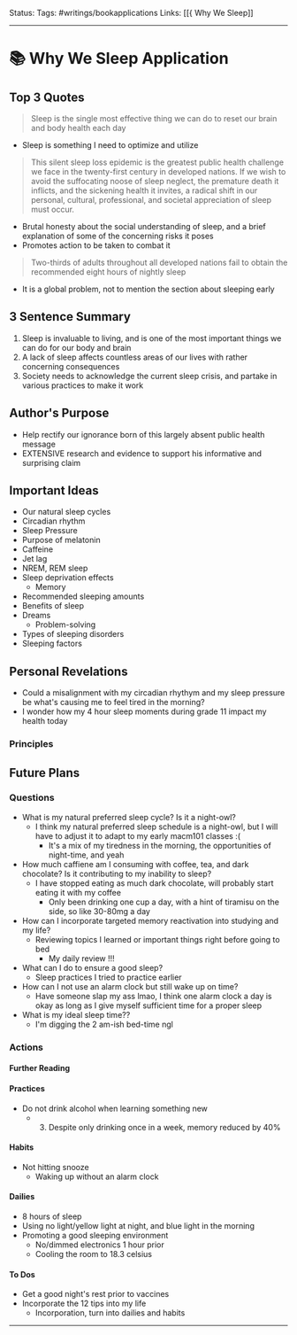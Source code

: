 Status: 
Tags: #writings/bookapplications
Links: [[{ Why We Sleep]]
___
# 📚 Why We Sleep Application
## Top 3 Quotes
> Sleep is the single most effective thing we can do to reset our brain and body health each day
- Sleep is something I need to optimize and utilize

>This silent sleep loss epidemic is the greatest public health challenge we face in the twenty-first century in developed nations. If we wish to avoid the suffocating noose of sleep neglect, the premature death it inflicts, and the sickening health it invites, a radical shift in our personal, cultural, professional, and societal appreciation of sleep must occur.
- Brutal honesty about the social understanding of sleep, and a brief explanation of some of the concerning risks it poses
- Promotes action to be taken to combat it

> Two-thirds of adults throughout all developed nations fail to obtain the recommended eight hours of nightly sleep
- It is a global problem, not to mention the section about sleeping early
## 3 Sentence Summary
1. Sleep is invaluable to living, and is one of the most important things we can do for our body and brain
2. A lack of sleep affects countless areas of our lives with rather concerning consequences
3. Society needs to acknowledge the current sleep crisis, and partake in various practices to make it work
## Author's Purpose
- Help rectify our ignorance born of this largely absent public health message
- EXTENSIVE research and evidence to support his informative and surprising claim
## Important Ideas
- Our natural sleep cycles
- Circadian rhythm
- Sleep Pressure
- Purpose of melatonin
- Caffeine
- Jet lag
- NREM, REM sleep
- Sleep deprivation effects
	- Memory
- Recommended sleeping amounts
- Benefits of sleep
- Dreams
	- Problem-solving
- Types of sleeping disorders
- Sleeping factors
## Personal Revelations
- Could a misalignment with my circadian rhythym and my sleep pressure be what's causing me to feel tired in the morning?
- I wonder how my 4 hour sleep moments during grade 11 impact my health today
### Principles
## Future Plans
### Questions
- What is my natural preferred sleep cycle? Is it a night-owl?
	- I think my natural preferred sleep schedule is a night-owl, but I will have to adjust it to adapt to my early macm101 classes :(
		- It's a mix of my tiredness in the morning, the opportunities of night-time, and yeah
- How much caffiene am I consuming with coffee, tea, and dark chocolate? Is it contributing to my inability to sleep?
	- I have stopped eating as much dark chocolate, will probably start eating it with my coffee
		- Only been drinking one cup a day, with a hint of tiramisu on the side, so like 30-80mg a day
- How can I incorporate targeted memory reactivation into studying and my life?
	- Reviewing topics I learned or important things right before going to bed
		- My daily review !!!
- What can I do to ensure a good sleep?
	- Sleep practices I tried to practice earlier
- How can I not use an alarm clock but still wake up on time?
	- Have someone slap my ass lmao, I think one alarm clock a day is okay as long as I give myself sufficient time for a proper sleep
- What is my ideal sleep time??
	- I'm digging the 2 am-ish bed-time ngl
### Actions
#### Further Reading
#### Practices
- Do not drink alcohol when learning something new
	- 3. Despite only drinking once in a week, memory reduced by 40%
#### Habits
- Not hitting snooze
	- Waking up without an alarm clock
#### Dailies
- 8 hours of sleep
- Using no light/yellow light at night, and blue light in the morning
- Promoting a good sleeping environment
	- No/dimmed electronics 1 hour prior
	- Cooling the room to 18.3 celsius
#### To Dos
- Get a good night's rest prior to vaccines
- Incorporate the 12 tips into my life
	- Incorporation, turn into dailies and habits
___
